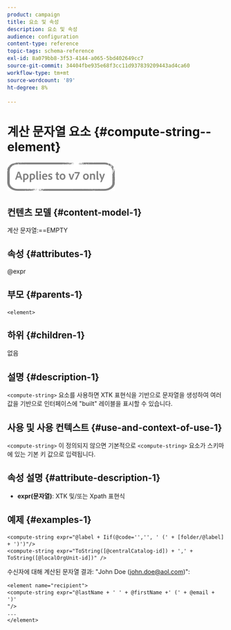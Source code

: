 ```yaml
---
product: campaign
title: 요소 및 속성
description: 요소 및 속성
audience: configuration
content-type: reference
topic-tags: schema-reference
exl-id: 8a079bb8-3f53-4144-a065-5bd402649cc7
source-git-commit: 34404fbe935e68f3cc11d937839209443ad4ca60
workflow-type: tm+mt
source-wordcount: '89'
ht-degree: 8%

---
```


# 계산 문자열 요소 {#compute-string--element}

![](../../../assets/v7-only.svg)

## 컨텐츠 모델 {#content-model-1}

계산 문자열:==EMPTY

## 속성 {#attributes-1}

@expr

## 부모 {#parents-1}

`<element>`

## 하위 {#children-1}

없음

## 설명 {#description-1}

`<compute-string>` 요소를 사용하면 XTK 표현식을 기반으로 문자열을 생성하여 여러 값을 기반으로 인터페이스에 &quot;built&quot; 레이블을 표시할 수 있습니다.

## 사용 및 사용 컨텍스트 {#use-and-context-of-use-1}

`<compute-string>` 이 정의되지 않으면 기본적으로 `<compute-string>` 요소가 스키마에 있는 기본 키 값으로 입력됩니다.

## 속성 설명 {#attribute-description-1}

* **expr(문자열)**: XTK 및/또는 Xpath 표현식

## 예제 {#examples-1}

```
<compute-string expr="@label + Iif(@code='','', ' (' + [folder/@label] + ')')"/>  
<compute-string expr="ToString([@centralCatalog-id]) + ',' + ToString([@localOrgUnit-id])" />
```

수신자에 대해 계산된 문자열 결과: &quot;John Doe (john.doe@aol.com)&quot;:

```
<element name="recipient">
<compute-string expr="@lastName + ' ' + @firstName +' (' + @email + ')'
"/>
...
</element>
```
